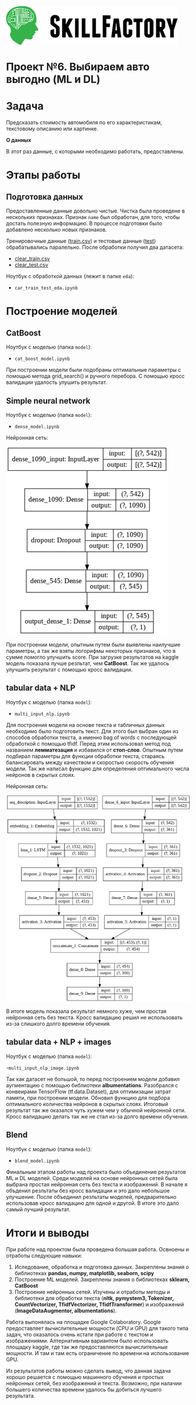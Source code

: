 ![Title PNG "Skill Factory"](/GitHub_image/img_title.png)
# Проект №6. Выбираем авто выгодно (ML и DL)

# Задача

Предсказать стоимость автомобиля по его характеристикам, текстовому описанию или картинке. 

**О данных**

В этот раз данные, с которыми необходимо работать, предоставлены.

# Этапы работы

## Подготовка данных

Предоставленные данные довольно чистые. Чистка была проведене в нескольких признаках. Признак `name` был обработан, для того, чтобы достать полезную информацию. В процессе подготовки было добавлено несколько новых признаков.

Тренировочные данные ([train.csv](https://drive.google.com/file/d/1CgUxQlOUFZ7J60Hnxoe7fTlFRz8NgDn6/view?usp=sharing)) и тестовые данные ([test](https://drive.google.com/file/d/10t7GPHwaHqK1bf0Zu4I2wZHK_47afL0c/view?usp=sharing)) обрабатывались паралельно. После обработки получил два датасета:

- [clear_train.csv](https://drive.google.com/file/d/1-3kiZxEddvuNFoRTfMA6cA8bu7LjP2b3/view?usp=sharing)
- [clear_test.csv](https://drive.google.com/file/d/1-0yG59TcpJoDSeOclid1z-nc1Fh3yud2/view?usp=sharing)

Ноутбук с обработкой данных (лежит в папке `eda`):

- `car_train_test_eda.ipynb`

# Построение моделей

## CatBoost

Ноутбук с моделью (папка `model`):

- `cat_boost_model.ipynb`

При построении модели были подобраны оптимальные параметры с помощью метода grid_search() и ручного перебора. С помощью кросс валидации удалость улушить результат.

## Simple neural network

Ноутбук с моделью (папка `model`):

- `dense_model.ipynb`

Нейронная сеть:

![model_plot_simple_nn](GitHub_image/model_plot_simple_nn.png)

При построении модели, опытным путем были выявлены наилучшие параметры, а так же взяты логорифмы некоторых признаков, что в сумме помогло улучшить score. При загрузке результатов на kaggle модель показала лучше резльтат, чем **CatBoost**. Так же удалось улучшить результат с помощью кросс валидации.

## tabular data + NLP

Ноутбук с моделью (папка `model`):

- `multi_input_nlp.ipynb`

Для построения модели на основе текста и табличных данных необходимо было подготовить текст. Для этого был выбран один из способов обработки текста, а именно bag of words с последующей обработкой с помощью tfidf. Перед этим использовал метод под названием **лемматезация** и избавился от **стоп-слов**. Опытным путем подбирал параметры для функции обработки текста, стараясь балансировать между качеством и скоростью скорость обучения модели. Так же написал функцию для определения оптимального числа нейронов в скрытых слоях.

Нейронная сеть:

![model](GitHub_image/model_plot.png)

В итоге модель показала результат немного хуже, чем простая нейронная сеть без текста. Кросс валидацию решил не использовать из-за слишкого долго времени обучения.

## tabular data + NLP + images

Ноутбук с моделью (папка `model`):

-`multi_input_nlp_image.ipynb`

Так как датасет не большой, то перед построением модели добавил аугментацию c помощью библиотеки **albumentations**. Разобрался с конвеирами TensorFlow (tf.data.Dataset), для оптимизации затрат памяти, при построении модели. Обновил функцию для подбора оптимального количества нейронов в скрытых слоях. Итоговый результат так же оказался чуть хужем чем у обычной нейронной сети. Кросс валидацию делать так же не стал из-за долго времени обучения.

## Blend

Ноутбук с моделью (папка `model`):

- `blend_model.ipynb`

Финальным этапом работы над проекта было объединение резуьтатов ML и DL моделей. Среди моделей на основе нейронных сетей была выбрана простая нейронная сеть без текста и изображений. В начале я объденил резльтаты без кросс валидации и это дало небольшое улучшение. После объединил резльтаты моделей, предварительно использовав кросс валидацию для одной и другой. В итоге это дало самый лучший результат.

# Итоги и выводы

При работе над проектом была проведена большая работа. Освноены и отработы следующие навыки:

1. Иследование, обработка и подготовка данных. Закреплены знания о библиотеках **pandas, numpy, matplotlib, seaborn, scipy**
2. Построение ML моделей. Закреплены знания о библиотеках **sklearn, CatBoost**
3. Построение нейронных сетей. Изучены и отработы методы и библиотеки для обработки текста (**nltk, pymystem3, Tokenizer, CountVectorizer, TfidfVectorizer, TfidfTransformer**) и изображений (**ImageDataAugmentor, albumentations**).

Работа выпонялась на площадке Google Colaboratory. Google предоставляет вычислительные мощности (CPU и GPU) для такого типа задач, что оказалось очень кстати при работе с текстом и изображениями. Алтернативным вариантом было использовать площадку kaggle, где так же предоставляются вычислительные мощности. И там и там есть ограничение по времени на использование GPU.

Из результатов работы можно сделать вывод, что данная задача хорошо решается с помощью машинного обучения и простых нейронных сетей, без изображений и текста. Возможно, при налачии большего количества времени удалось бы добиться лучшего результата.

